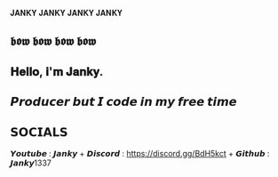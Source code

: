 𝐉𝐀𝐍𝐊𝐘 𝐉𝐀𝐍𝐊𝐘 𝐉𝐀𝐍𝐊𝐘 𝐉𝐀𝐍𝐊𝐘 

𝖇𝖔𝖜 𝖇𝖔𝖜 𝖇𝖔𝖜 𝖇𝖔𝖜
------------------------------------------                                           
𝐇𝐞𝐥𝐥𝐨, 𝐢'𝐦 𝐉𝐚𝐧𝐤𝐲.
------------------------------------------
𝙋𝙧𝙤𝙙𝙪𝙘𝙚𝙧 𝙗𝙪𝙩 𝙄 𝙘𝙤𝙙𝙚 𝙞𝙣 𝙢𝙮 𝙛𝙧𝙚𝙚 𝙩𝙞𝙢𝙚 
------------------------------------------
𝗦𝗢𝗖𝗜𝗔𝗟𝗦
------------------------------------------
𝙔𝙤𝙪𝙩𝙪𝙗𝙚 : 𝙅𝙖𝙣𝙠𝙮  +  𝘿𝙞𝙨𝙘𝙤𝙧𝙙 : https://discord.gg/BdH5kct  +  𝙂𝙞𝙩𝙝𝙪𝙗 : 𝙅𝙖𝙣𝙠𝙮1337

